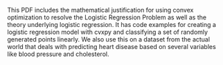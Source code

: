 
This PDF includes the mathematical justification for using convex optimization to resolve the Logistic Regression Problem as well as the theory underlying logistic regression. It has code examples for creating a logistic regression model with cvxpy and classifying a set of randomly generated points linearly. We also use this on a dataset from the actual world that deals with predicting heart disease based on several variables like blood pressure and cholesterol.
